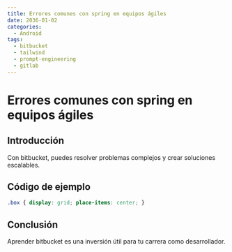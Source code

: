 ```yaml
---
title: Errores comunes con spring en equipos ágiles
date: 2036-01-02
categories:
  - Android
tags:
  - bitbucket
  - tailwind
  - prompt-engineering
  - gitlab
---
```


# Errores comunes con spring en equipos ágiles

## Introducción

Con bitbucket, puedes resolver problemas complejos y crear soluciones escalables.

## Código de ejemplo

```css
.box { display: grid; place-items: center; }
```

## Conclusión

Aprender bitbucket es una inversión útil para tu carrera como desarrollador.